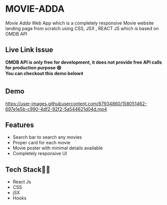 # MOVIE-ADDA
*Movie Adda* Web App which is a completely responsive Movie website landing page from scratch using CSS, JSX , REACT JS  which is based on OMDB API 


## Live Link Issue

**OMDB API is only free for development, it does not provide free API calls for production purpose 😄**</br>
**You can checkout this demo below**⬇️

## Demo



https://user-images.githubusercontent.com/87934860/158051462-697e1e5b-c990-4df2-92f2-5a544621d04d.mp4







## Features

- Search bar to search any movies
- Proper card for each movie
- Movie poster with minimal details available
- Completely responsive UI

## Tech Stack👩‍💻

- React Js
- CSS
- jSX
- Hooks

